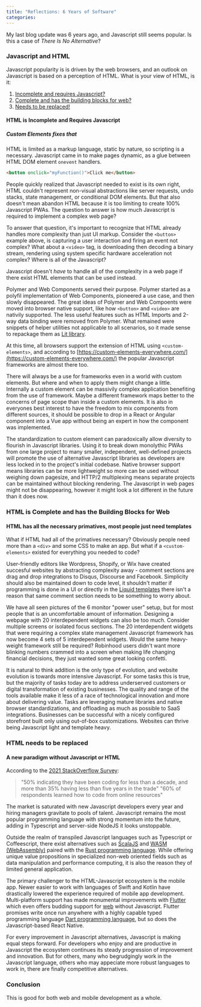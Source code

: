 ```yaml
---
title: "Reflections: 6 Years of Software"
categories:
---
```

My last blog update was 6 years ago, and Javascript still seems popular. Is this a case of _There Is No Alternative_?

### Javascript and HTML

Javascript popularity is is driven by the web browsers, and an outlook on Javascript is based on a perception of HTML.
What is your view of HTML, is it:
1. [Incomplete and requires Javascript?](#html-is-incomplete-and-requires-javascript)
2. [Complete and has the building blocks for web?](#html-is-complete-and-has-the-building-blocks-for-web)
3. [Needs to be replaced!](#html-needs-to-be-replaced)

#### HTML is Incomplete and Requires Javascript
##### Custom Elements fixes that

HTML is limited as a markup language, static by nature, so scripting is a necessary. Javascript came in to make pages dynamic, as a glue between HTML DOM element `onevent` handlers.

```html
<button onclick="myFunction()">Click me</button>
```

People quickly realized that Javascript needed to exist is its own right, HTML couldn't represent non-visual abstractions like server requests, undo stacks, state management, or conditional DOM elements. But that also doesn't mean abandon HTML because it is too limiting to create 100% Javascript PWAs. The question to answer is how much Javascript is required to implement a complex web page?

To answer that question, it's important to recognize that HTML already handles more complexity than just UI markup. Consider the `<button>` example above, is capturing a user interaction and firing an event not complex? What about a `<video>` tag, is downloading then decoding a binary stream, rendering using system specific hardware acceleration not complex? Where is all of the Javascript?

Javascript doesn't _have_ to handle all of the complexity in a web page if there exist HTML elements that can be used instead. 

Polymer and Web Components served their purpose.  Polymer started as a polyfil implementation of Web Components, pioneered a use case, and then slowly disappeared. The great ideas of Polymer and Web Compoents were moved into browser native support, like how `<button>` and `<video>` are nativily supported. The less useful features such as HTML Imports and 2-way data binding were removed from Polymer.  What remained were snippets of helper utilities not applicable to all scenarios, so it made sense to repackage them as [Lit library](https://lit.dev/).

At this time, all browsers support the extension of HTML using `<custom-elements>`, and according to [https://custom-elements-everywhere.com/](https://custom-elements-everywhere.com/) the popular Javascript frameworks are almost there too.

There will always be a use for frameworks even in a world with custom elements. But where and when to apply them might change a little. Internally a custom element can be massivily complex application benefiting from the use of framework. Maybe a different framework maps better to the concerns of page scope than inside a custom elements. It is also in everyones best interest to have the freedom to mix components from different sources, it should be possible to drop in a React or Angular component into a Vue app without being an expert in how the component was implemented. 

The standardization to custom element can paradoxically allow diversity to flourish in Javascript libraries. Using it to break down monolythic PWAs from one large project to many smaller, independent, well-defined projects will promote the use of alternative Javascript libraries as developers are less locked in to the project's initial codebase. Native browser support means libraries can be more lightweight so more can be used without weighing down pagesize, and HTTP/2 multiplexing means separate projects can be maintained without blocking rendering. The Javascript in web pages might not be disappearing, however it might look a lot different in the future than it does now.


### HTML is Complete and has the Building Blocks for Web
#### HTML has all the necessary primatives, most people just need templates

What if HTML had all of the primatives necessary?  Obviously people need more than a `<div>` and some CSS to make an app.  But what if a `<custom-elements>` existed for everything you needed to code?

User-friendly editors like Wordpress, Shopify, or Wix have created succesful websites by abstracting complexity away - comment sections are drag and drop integrations to Disqus, Discourse and Facebook.  Simplicity should also be maintained down to code level, it shouldn't matter if programming is done in a UI or directly in the [Liquid templates](https://shopify.github.io/liquid/) there isn't a reason that same comment section needs to be something to worry about. 

We have all seen pictures of the 6 monitor "power user" setup, but for most people that is an uncomfortable amount of information.  Designing a webpage with 20 interdependent widgets can also be too much.  Consider multiple screens or isolated focus sections. The 20 interdependent widgets that were requiring a complex state management Javascript framework has now become 4 sets of 5 interdependent widgets. Would the same heavy-weight framework still be required? Robinhood users didn't want more blinking numbers crammed into a screen when making life changing financial decisions, they just wanted some great looking confetti.

It is natural to think addition is the only type of evolution, and website evolution is towards more intensive Javascript.  For some tasks this is true, but the majority of tasks today are to address underserved customers or digital transformation of existing businesses.  The quality and range of the tools available make it less of a race of technological innovation and more about delivering value.  Tasks are leveraging mature libraries and native browser standardizations, and offloading as much as possible to SaaS integrations.  Businesses can be successful with a nicely configured storefront built only using out-of-box customizations.  Websites can thrive being Javascript light and template heavy.

### HTML needs to be replaced
#### A new paradigm without Javascript or HTML

According to the [2021 StackOverflow Survey](https://insights.stackoverflow.com/survey/2021):
> "50% indicating they have been coding for less than a decade, and more than 35% having less than five years in the trade"
> "60% of respondents learned how to code from online resources"

The market is saturated with new Javascript developers every year and hiring managers gravitate to pools of talent.  Javascript remains the most popular programming language with strong momentum into the future, adding in Typescript and server-side NodeJS it looks unstoppable.

Outside the realm of transpiled Javascript languages such as Typescript or Coffeescript, there exist alternatives such as [ScalaJS](https://www.scala-js.org) and [WASM (WebAssembly)](https://en.wikipedia.org/wiki/WebAssembly) paired with the [Rust programming language](https://www.rust-lang.org/).  While offering unique value propositions in specialized non-web oriented fields such as data manipulation and performance computing, it is also the reason they of limited general application.

The primary challenger to the HTML-Javascript ecosystem is the mobile app.  Newer easier to work with languages of Swift and Kotlin have drastically lowered the experience required of mobile app development.  Multi-platform support has made monumental improvements with [Flutter](https://flutter.dev/) which even offers budding support for [web](https://flutter.dev/multi-platform/web) without Javascript.  Flutter promises write once run anywhere with a highly capable typed programming language [Dart programming language](https://dart.dev/), but so does the Javascript-based React Native.

For every improvement in Javascript alternatives, Javascript is making equal steps forward. For developers who enjoy and are productive in Javascript the ecosystem continues its steady progression of improvement and innovation.  But for others, many who begrudgingly work in the Javascript language, others who may appeciate more robust languages to work in, there are finally competitive alternatives.

### Conclusion

This is good for both web and mobile development as a whole.

  




